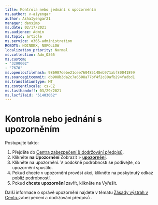 ```yaml
---
title: Kontrola nebo jednání s upozorněním
ms.author: v-aiyengar
author: AshaIyengar21
manager: dansimp
ms.date: 02/17/2021
ms.audience: Admin
ms.topic: article
ms.service: o365-administration
ROBOTS: NOINDEX, NOFOLLOW
localization_priority: Normal
ms.collection: Adm_O365
ms.custom:
- "3200002"
- "7670"
ms.openlocfilehash: 986907debe21cee760485148eb971abf80041899
ms.sourcegitcommit: db908b3da2c7a6508a77bf4f2c80afb294fadbd1
ms.translationtype: MT
ms.contentlocale: cs-CZ
ms.lasthandoff: 03/29/2021
ms.locfileid: "51403052"
---
```

# <a name="review-or-act-on-an-alert"></a>Kontrola nebo jednání s upozorněním

Postupujte takto:

1. Přejděte do [Centra zabezpečení & dodržování předpisů](https://go.microsoft.com/fwlink/p/?linkid=2077143).
1. Klikněte **na Upozornění** Zobrazit  >  **[upozornění](https://go.microsoft.com/fwlink/?linkid=2103301)**.
1. Klikněte na upozornění. V podokně podrobností se podívejte, co upozornění spustilo.
1. Pokud chcete v upozornění provést akci, klikněte na poskytnutý odkaz poblíž podrobností.
1. Pokud **chcete upozornění** zavřít, klikněte na Vyřešit.

Další informace o správě upozornění najdete v tématu [Zásady výstrah v Centru](https://go.microsoft.com/fwlink/?linkid=2103211)zabezpečení a dodržování předpisů .

